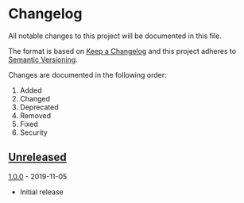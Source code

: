 # Changelog
All notable changes to this project will be documented in this file.

The format is based on [Keep a Changelog](http://keepachangelog.com/en/1.0.0/)
and this project adheres to [Semantic Versioning](http://semver.org/spec/v2.0.0.html).

Changes are documented in the following order:

 1. Added
 2. Changed
 3. Deprecated
 4. Removed
 5. Fixed
 6. Security

## [Unreleased](https://github.com/CytoDev/docker-compose-wrapper/compare/master...dev)

[1.0.0] - 2019-11-05
 - Initial release

[1.0.0]: https://github.com/CytoDev/docker-compose-wrapper/compare/e61315f...v1.0.0
